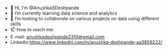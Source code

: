 - 👋 Hi, I’m @AnushkaSDeshpande
- 🌱 I’m currently learning data science and analytics
- 💞️ I’m looking to collaborate on various projects on data using different skills
- 📫 How to reach me:
- E-mail: anushkadeshpande2310@gmail.com
- Linkedin:https://www.linkedin.com/in/anushka-deshpande-aa3859222/

<!---
AnushkaSDeshpande/AnushkaSDeshpande is a ✨ special ✨ repository because its `README.md` (this file) appears on your GitHub profile.
You can click the Preview link to take a look at your changes.
--->
